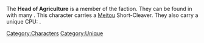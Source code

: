 The **Head of Agriculture** is a member of the [](Second_Empire.md) faction. They can be found in [](Ashland_Dome_I.md) with many [](Legion_Thrall.md). This character carries a
[Meitou](Meitou.md "wikilink") Short-Cleaver. They also carry a unique CPU:
[](CPU_of_the_Head_of_Agriculture.md).

[Category:Characters](Category:Characters "wikilink")
[Category:Unique](Category:Unique "wikilink")